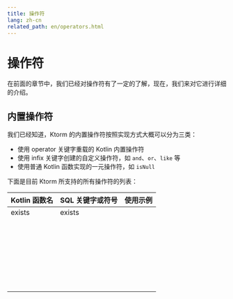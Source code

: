 ```yaml
---
title: 操作符
lang: zh-cn
related_path: en/operators.html
---
```


# 操作符

在前面的章节中，我们已经对操作符有了一定的了解，现在，我们来对它进行详细的介绍。

## 内置操作符

我们已经知道，Ktorm 的内置操作符按照实现方式大概可以分为三类：

- 使用 operator 关键字重载的 Kotlin 内置操作符
- 使用 infix 关键字创建的自定义操作符，如 `and`、`or`、`like` 等
- 使用普通 Kotlin 函数实现的一元操作符，如 `isNull`

下面是目前 Ktorm 所支持的所有操作符的列表：

| Kotlin 函数名 | SQL 关键字或符号 | 使用示例 |
| ------------- | ---------------- | -------- |
| exists        | exists           |          |
|               |                  |          |
|               |                  |          |
|               |                  |          |
|               |                  |          |
|               |                  |          |
|               |                  |          |
|               |                  |          |
|               |                  |          |
|               |                  |          |
|               |                  |          |
|               |                  |          |
|               |                  |          |
|               |                  |          |
|               |                  |          |
|               |                  |          |
|               |                  |          |
|               |                  |          |
|               |                  |          |
|               |                  |          |
|               |                  |          |
|               |                  |          |
|               |                  |          |
|               |                  |          |
|               |                  |          |
|               |                  |          |
|               |                  |          |
|               |                  |          |
|               |                  |          |

